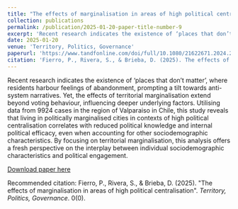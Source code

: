 ```yaml
---
title: "The effects of marginalisation in areas of high political centralisation"
collection: publications
permalink: /publication/2025-01-20-paper-title-number-9
excerpt: 'Recent research indicates the existence of ‘places that don’t matter’, where residents harbour feelings of abandonment, prompting a tilt towards anti-system narratives. Yet, the effects of territorial marginalisation extend beyond voting behaviour, influencing deeper underlying factors. Utilising data from 9924 cases in the region of Valparaiso in Chile, this study reveals that living in politically marginalised cities in contexts of high political centralisation correlates with reduced political knowledge and internal political efficacy, even when accounting for other sociodemographic characteristics. By focusing on territorial marginalisation, this analysis offers a fresh perspective on the interplay between individual sociodemographic characteristics and political engagement.'
date: 2025-01-20
venue: 'Territory, Politics, Governance'
paperurl: 'https://www.tandfonline.com/doi/full/10.1080/21622671.2024.2435888?src='
citation: 'Fierro, P., Rivera, S., & Brieba, D. (2025). The effects of marginalisation in areas of high political centralisation. Territory, Politics, Governance, 1–24. https://doi.org/10.1080/21622671.2024.2435888'
---
```

Recent research indicates the existence of ‘places that don’t matter’, where residents harbour feelings of abandonment, prompting a tilt towards anti-system narratives. Yet, the effects of territorial marginalisation extend beyond voting behaviour, influencing deeper underlying factors. Utilising data from 9924 cases in the region of Valparaiso in Chile, this study reveals that living in politically marginalised cities in contexts of high political centralisation correlates with reduced political knowledge and internal political efficacy, even when accounting for other sociodemographic characteristics. By focusing on territorial marginalisation, this analysis offers a fresh perspective on the interplay between individual sociodemographic characteristics and political engagement.

[Download paper here](https://www.tandfonline.com/doi/full/10.1080/21622671.2024.2435888?src=)

Recommended citation: Fierro, P., Rivera, S., & Brieba, D. (2025). "The effects of marginalisation in areas of high political centralisation". <i>Territory, Politics, Governance</i>. 0(0).
